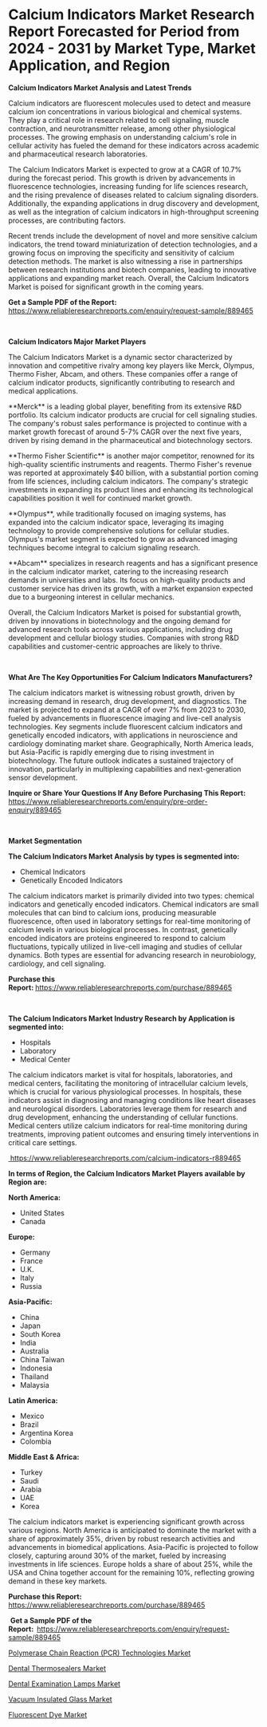 <p><h1>Calcium Indicators Market Research Report Forecasted for Period from 2024 -  2031 by Market Type, Market Application, and Region</h1></p><p><strong>Calcium Indicators Market Analysis and Latest Trends</strong></p>
<p><p>Calcium indicators are fluorescent molecules used to detect and measure calcium ion concentrations in various biological and chemical systems. They play a critical role in research related to cell signaling, muscle contraction, and neurotransmitter release, among other physiological processes. The growing emphasis on understanding calcium's role in cellular activity has fueled the demand for these indicators across academic and pharmaceutical research laboratories.</p><p>The Calcium Indicators Market is expected to grow at a CAGR of 10.7% during the forecast period. This growth is driven by advancements in fluorescence technologies, increasing funding for life sciences research, and the rising prevalence of diseases related to calcium signaling disorders. Additionally, the expanding applications in drug discovery and development, as well as the integration of calcium indicators in high-throughput screening processes, are contributing factors.</p><p>Recent trends include the development of novel and more sensitive calcium indicators, the trend toward miniaturization of detection technologies, and a growing focus on improving the specificity and sensitivity of calcium detection methods. The market is also witnessing a rise in partnerships between research institutions and biotech companies, leading to innovative applications and expanding market reach. Overall, the Calcium Indicators Market is poised for significant growth in the coming years.</p></p>
<p><strong>Get a Sample PDF of the Report:&nbsp;</strong> <a href="https://www.reliableresearchreports.com/enquiry/request-sample/889465?utm_campaign=117&utm_medium=2&utm_source=Github&utm_content=ia&utm_term=09112024&utm_id=calcium-indicators">https://www.reliableresearchreports.com/enquiry/request-sample/889465</a></p>
<p>&nbsp;</p>
<p><strong>Calcium Indicators Major Market Players</strong></p>
<p><p>The Calcium Indicators Market is a dynamic sector characterized by innovation and competitive rivalry among key players like Merck, Olympus, Thermo Fisher, Abcam, and others. These companies offer a range of calcium indicator products, significantly contributing to research and medical applications.</p><p>**Merck** is a leading global player, benefiting from its extensive R&D portfolio. Its calcium indicator products are crucial for cell signaling studies. The company's robust sales performance is projected to continue with a market growth forecast of around 5-7% CAGR over the next five years, driven by rising demand in the pharmaceutical and biotechnology sectors.</p><p>**Thermo Fisher Scientific** is another major competitor, renowned for its high-quality scientific instruments and reagents. Thermo Fisher's revenue was reported at approximately $40 billion, with a substantial portion coming from life sciences, including calcium indicators. The company's strategic investments in expanding its product lines and enhancing its technological capabilities position it well for continued market growth.</p><p>**Olympus**, while traditionally focused on imaging systems, has expanded into the calcium indicator space, leveraging its imaging technology to provide comprehensive solutions for cellular studies. Olympus's market segment is expected to grow as advanced imaging techniques become integral to calcium signaling research.</p><p>**Abcam** specializes in research reagents and has a significant presence in the calcium indicator market, catering to the increasing research demands in universities and labs. Its focus on high-quality products and customer service has driven its growth, with a market expansion expected due to a burgeoning interest in cellular mechanics.</p><p>Overall, the Calcium Indicators Market is poised for substantial growth, driven by innovations in biotechnology and the ongoing demand for advanced research tools across various applications, including drug development and cellular biology studies. Companies with strong R&D capabilities and customer-centric approaches are likely to thrive.</p></p>
<p>&nbsp;</p>
<p><strong>What Are The Key Opportunities For Calcium Indicators Manufacturers?</strong></p>
<p><p>The calcium indicators market is witnessing robust growth, driven by increasing demand in research, drug development, and diagnostics. The market is projected to expand at a CAGR of over 7% from 2023 to 2030, fueled by advancements in fluorescence imaging and live-cell analysis technologies. Key segments include fluorescent calcium indicators and genetically encoded indicators, with applications in neuroscience and cardiology dominating market share. Geographically, North America leads, but Asia-Pacific is rapidly emerging due to rising investment in biotechnology. The future outlook indicates a sustained trajectory of innovation, particularly in multiplexing capabilities and next-generation sensor development.</p></p>
<p><strong>Inquire or Share Your Questions If Any Before Purchasing This Report:</strong> <a href="https://www.reliableresearchreports.com/enquiry/pre-order-enquiry/889465?utm_campaign=117&utm_medium=2&utm_source=Github&utm_content=ia&utm_term=09112024&utm_id=calcium-indicators">https://www.reliableresearchreports.com/enquiry/pre-order-enquiry/889465</a></p>
<p>&nbsp;</p>
<p><strong>Market Segmentation</strong></p>
<p><strong>The Calcium Indicators Market Analysis by types is segmented into:</strong></p>
<p><ul><li>Chemical Indicators</li><li>Genetically Encoded Indicators</li></ul></p>
<p><p>The calcium indicators market is primarily divided into two types: chemical indicators and genetically encoded indicators. Chemical indicators are small molecules that can bind to calcium ions, producing measurable fluorescence, often used in laboratory settings for real-time monitoring of calcium levels in various biological processes. In contrast, genetically encoded indicators are proteins engineered to respond to calcium fluctuations, typically utilized in live-cell imaging and studies of cellular dynamics. Both types are essential for advancing research in neurobiology, cardiology, and cell signaling.</p></p>
<p><strong>Purchase this Report:&nbsp;</strong><a href="https://www.reliableresearchreports.com/purchase/889465?utm_campaign=117&utm_medium=2&utm_source=Github&utm_content=ia&utm_term=09112024&utm_id=calcium-indicators">https://www.reliableresearchreports.com/purchase/889465</a></p>
<p>&nbsp;</p>
<p><strong>The Calcium Indicators Market Industry Research by Application is segmented into:</strong></p>
<p><ul><li>Hospitals</li><li>Laboratory</li><li>Medical Center</li></ul></p>
<p><p>The calcium indicators market is vital for hospitals, laboratories, and medical centers, facilitating the monitoring of intracellular calcium levels, which is crucial for various physiological processes. In hospitals, these indicators assist in diagnosing and managing conditions like heart diseases and neurological disorders. Laboratories leverage them for research and drug development, enhancing the understanding of cellular functions. Medical centers utilize calcium indicators for real-time monitoring during treatments, improving patient outcomes and ensuring timely interventions in critical care settings.</p></p>
<p><a href="https://www.reliableresearchreports.com/calcium-indicators-r889465?utm_campaign=117&utm_medium=2&utm_source=Github&utm_content=ia&utm_term=09112024&utm_id=calcium-indicators">&nbsp;https://www.reliableresearchreports.com/calcium-indicators-r889465</a></p>
<p><strong>In terms of Region, the Calcium Indicators Market Players available by Region are:</strong></p>
<p>
    <p> <strong> North America: </strong>
        <ul>
            <li>United States</li>
            <li>Canada</li>
        </ul>
        </p> 
    <p> <strong> Europe: </strong>
        <ul>
            <li>Germany</li>
            <li>France</li>
            <li>U.K.</li>
            <li>Italy</li>
            <li>Russia</li>
        </ul>
        </p> 
    <p> <strong> Asia-Pacific: </strong>
        <ul>
            <li>China</li>
            <li>Japan</li>
            <li>South Korea</li>
            <li>India</li>
            <li>Australia</li>
            <li>China Taiwan</li>
            <li>Indonesia</li>
            <li>Thailand</li>
            <li>Malaysia</li>
        </ul>
        </p> 
    <p> <strong> Latin America: </strong>
        <ul>
            <li>Mexico</li>
            <li>Brazil</li>
            <li>Argentina Korea</li>
            <li>Colombia</li>
        </ul>
        </p> 
    <p> <strong> Middle East & Africa: </strong>
        <ul>
            <li>Turkey</li>
            <li>Saudi</li>
            <li>Arabia</li>
            <li>UAE</li>
            <li>Korea</li>
        </ul>
    </p>
    </p>
<p><p>The calcium indicators market is experiencing significant growth across various regions. North America is anticipated to dominate the market with a share of approximately 35%, driven by robust research activities and advancements in biomedical applications. Asia-Pacific is projected to follow closely, capturing around 30% of the market, fueled by increasing investments in life sciences. Europe holds a share of about 25%, while the USA and China together account for the remaining 10%, reflecting growing demand in these key markets.</p></p>
<p><strong>Purchase this Report: </strong><a href="https://www.reliableresearchreports.com/purchase/889465?utm_campaign=117&utm_medium=2&utm_source=Github&utm_content=ia&utm_term=09112024&utm_id=calcium-indicators">https://www.reliableresearchreports.com/purchase/889465</a></p>
<p>&nbsp;<strong>Get a Sample PDF of the Report:&nbsp;&nbsp;</strong><a href="https://www.reliableresearchreports.com/enquiry/request-sample/889465?utm_campaign=117&utm_medium=2&utm_source=Github&utm_content=ia&utm_term=09112024&utm_id=calcium-indicators">https://www.reliableresearchreports.com/enquiry/request-sample/889465</a></p>
<p><strong></strong></p>
<p><p><a href="https://www.linkedin.com/pulse/pioneering-growth-analyzing-global-polymerase-chain-reaction-to5pf?utm_campaign=117&utm_medium=2&utm_source=Github&utm_content=ia&utm_term=09112024&utm_id=calcium-indicators">Polymerase Chain Reaction (PCR) Technologies Market</a></p><p><a href="https://issuu.com/reportprime-2/docs/dental-thermosealers-market-size-20_839e1922fdd474?utm_campaign=117&utm_medium=2&utm_source=Github&utm_content=ia&utm_term=09112024&utm_id=calcium-indicators">Dental Thermosealers Market</a></p><p><a href="https://issuu.com/reportprime-2/docs/dental-examination-lamps-market-siz_dcf9a22ac72f20?utm_campaign=117&utm_medium=2&utm_source=Github&utm_content=ia&utm_term=09112024&utm_id=calcium-indicators">Dental Examination Lamps Market</a></p><p><a href="https://github.com/avilarotedlowkog/Market-Research-Report-List-1/blob/main/vacuum-insulated-glass-market.md?utm_campaign=117&utm_medium=2&utm_source=Github&utm_content=ia&utm_term=09112024&utm_id=calcium-indicators">Vacuum Insulated Glass Market</a></p><p><a href="https://github.com/fannklhimesu/Market-Research-Report-List-1/blob/main/fluorescent-dye-market.md?utm_campaign=117&utm_medium=2&utm_source=Github&utm_content=ia&utm_term=09112024&utm_id=calcium-indicators">Fluorescent Dye Market</a></p></p>